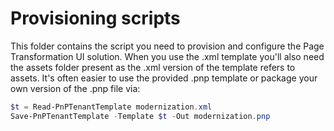 # Provisioning scripts

This folder contains the script you need to provision and configure the Page Transformation UI solution. When you use the .xml template you'll also need the assets folder present as the .xml version of the template refers to assets. It's often easier to use the provided .pnp template or package your own version of the .pnp file via:

```Powershell
$t = Read-PnPTenantTemplate modernization.xml
Save-PnPTenantTemplate -Template $t -Out modernization.pnp
```